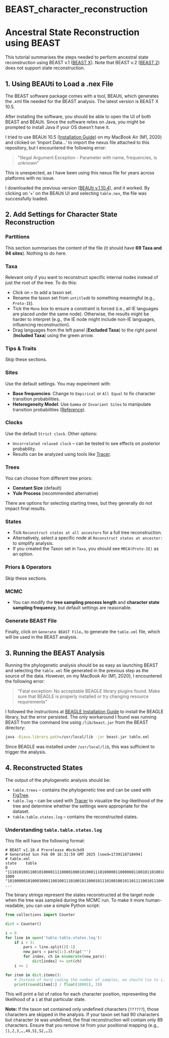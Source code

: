 # BEAST_character_reconstruction

# Ancestral State Reconstruction using BEAST

This tutorial summarises the steps needed to perform ancestral state reconstruction using BEAST v.1 ([BEAST X](https://beast.community)). Note that BEAST v.2 ([BEAST 2](http://www.beast2.org)) does not support state reconstruction.

## 1. Using BEAUti to Load a .nex File

The BEAST software package comes with a tool, BEAUti, which generates the .xml file needed for the BEAST analysis. The latest version is BEAST X 10.5.

After installing the software, you should be able to open the UI of both BEAST and BEAUti. Since the software relies on Java, you might be prompted to install Java if your OS doesn’t have it.

I tried to use BEAUti 10.5 ([Installation Guide](http://beast.community/installing)) on my MacBook Air (M1, 2020) and clicked on ‘Import Data…’ to import the nexus file attached to this repository, but I encountered the following error:

> "Illegal Argument Exception - Parameter with name, frequencies, is unknown"

This is unexpected, as I have been using this nexus file for years across platforms with no issue.

I downloaded the previous version ([BEAUti v.1.10.4](https://github.com/beast-dev/beast-mcmc/releases/tag/v1.10.4)), and it worked. By clicking on ‘+’ on the BEAUti UI and selecting `table.nex`, the file was successfully loaded.

## 2. Add Settings for Character State Reconstruction

### Partitions
This section summarises the content of the file (it should have **69 Taxa and 94 sites**). Nothing to do here.

### Taxa
Relevant only if you want to reconstruct specific internal nodes instead of just the root of the tree. To do this:

- Click on `+` to add a taxon set.
- Rename the taxon set from `untitled0` to something meaningful (e.g., `Proto-IE`).
- Tick the `Mono` box to ensure a constraint is forced (i.e., all IE languages are placed under the same node). Otherwise, the results might be harder to interpret (e.g., the IE node might include non-IE languages, influencing reconstruction).
- Drag languages from the left panel (**Excluded Taxa**) to the right panel (**Included Taxa**) using the green arrow.

### Tips & Traits
Skip these sections.

### Sites
Use the default settings. You may experiment with:
- **Base frequencies**: Change to `Empirical` or `All Equal` to fix character transition probabilities.
- **Heterogeneity Model**: Use `Gamma` or `Invariant Sites` to manipulate transition probabilities ([Reference](http://www.bioinf.man.ac.uk/resources/phase/manual/node81.html)).

### Clocks
Use the default `Strict clock`. Other options:
- `Uncorrelated relaxed clock` – can be tested to see effects on posterior probability.
- Results can be analyzed using tools like [Tracer](https://beast.community/tracer).

### Trees
You can choose from different tree priors:
- **Constant Size** (default)
- **Yule Process** (recommended alternative)

There are options for selecting starting trees, but they generally do not impact final results.

### States
- Tick `Reconstruct states at all ancestors` for a full tree reconstruction.
- Alternatively, select a specific node at `Reconstruct states at ancestor:` to simplify analysis.
- If you created the Taxon set in `Taxa`, you should see `MRCA(Proto-IE)` as an option.

### Priors & Operators
Skip these sections.

### MCMC
- You can modify the **tree sampling process length** and **character state sampling frequency**, but default settings are reasonable.

### Generate BEAST File
Finally, click on `Generate BEAST File…` to generate the `table.xml` file, which will be used in the BEAST analysis.

## 3. Running the BEAST Analysis

Running the phylogenetic analysis should be as easy as launching BEAST and selecting the `table.xml` file generated in the previous step as the source of the data. However, on my MacBook Air (M1, 2020), I encountered the following error:

> "Fatal exception: No acceptable BEAGLE library plugins found. Make sure that BEAGLE is properly installed or try changing resource requirements"

I followed the instructions at [BEAGLE Installation Guide](https://beast.community/beagle) to install the BEAGLE library, but the error persisted. The only workaround I found was running BEAST from the command line using `/lib/beast.jar` from the BEAST directory:

```sh
java -Djava.library.path=/usr/local/lib -jar beast.jar table.xml
```

Since BEAGLE was installed under `/usr/local/lib`, this was sufficient to trigger the analysis.

## 4. Reconstructed States

The output of the phylogenetic analysis should be:

- `table.trees` – contains the phylogenetic tree and can be used with [FigTree](https://beast.community/figtree).
- `table.log` – can be used with [Tracer](https://beast.community/tracer) to visualize the log-likelihood of the tree and determine whether the settings were appropriate for the dataset.
- `table.table.states.log` – contains the reconstructed states.

### Understanding `table.table.states.log`

This file will have the following format:

```
# BEAST v1.10.4 Prerelease #bc6cbd9
# Generated Sun Feb 09 16:31:59 GMT 2025 [seed=1739118718494]
# table.xml
state	 table
0	"111010100110010100001111000010001010001110100000110000001100101101001000100011111101110001100"
1000	"101000001010001000110010011101001011000101110100100101101111001011100001000111001110101011110"
...
```

The binary strings represent the states reconstructed at the target node when the tree was sampled during the MCMC run. To make it more human-readable, you can use a simple Python script:

```python
from collections import Counter

dict = Counter()

i = 0
for line in open('table.table.states.log'):
    if i > 3:
        pars = line.split()[-1]
        new_pars = pars[1:].strip('"')
        for index, ch in enumerate(new_pars):
            dict[index] += int(ch)
    i += 1

for item in dict.items():
    # Instead of hard coding the number of samples, we should tie to i, since the number of samples should always be i-3
    print(round(item[1] / float(10001), 3))
```

This will print a list of ratios for each character position, representing the likelihood of a `1` at that particular state.

**Note:** If the taxon set contained only undefined characters (`??????`), those characters are skipped in the analysis. If your taxon set had 90 characters but character `50` was undefined, the final reconstruction will contain only 89 characters. Ensure that you remove `50` from your positional mapping (e.g., `[1,2,3,…,49,51,52,…]`).
